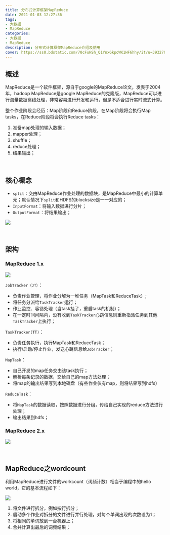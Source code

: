 ```yaml
---
title: 分布式计算框架MapReduce
date: 2021-01-03 12:27:36
tags:
- 大数据
- MapReduce
categories:
- 大数据
- MapReduce
description: 分布式计算框架MapReduce介绍及使用
cover: https://ss0.bdstatic.com/70cFuHSh_Q1YnxGkpoWK1HF6hhy/it/u=3932792420,2118816984&fm=26&gp=0.jpg
---
```




## 概述

MapReduce是一个软件框架，源自于google的MapReduce论文，发表于2004年，hadoop MapReduce是google MapReduce的克隆版，MapReduce可以进行海量数据离线处理，非常容易进行开发和运行，但是不适合进行实时流式计算。



整个作业阶段会经历：Map阶段和Reduce阶段，在Map阶段将会执行Map tasks，在Reduce阶段将会执行Reduce tasks：

1.   准备map处理的输入数据；
2. mapper处理；
3. shuffle；
4. reduce处理；
5. 结果输出；



<br>



## 核心概念

- `split`：交由MapReduce作业处理的数据块，是MapReduce中最小的计算单元；默认情况下`split`和HDFS的blocksize是一一对应的；
- `InputFormat`：将输入数据进行分片；
- `OutputFormat`：将结果输出；



![](./core.png)



<br>



## 架构

### MapReduce 1.x

![](./v1.png)

`JobTracker（JT）`：

- 负责作业管理，将作业分解为一堆任务（MapTask和ReduceTask）;
- 将任务分派给`TaskTracker`运行；
- 作业监控、容错处理（当task挂了，重启task的机制）；
- 在一定时间间隔内，没有收到`TaskTracker`心跳信息则重新指派任务到其他`TaskTracker`上执行；



`TaskTracker(TT)`：

- 负责任务执行，执行MapTask和ReduceTask；
- 执行/启动/停止作业，发送心跳信息给`JobTracker`；



`MapTask`：

- 自己开发的map任务交由该task执行；
- 解析每条记录的数据，交给自己的map方法处理；
- 将map的输出结果写到本地磁盘（有些作业仅有map，则将结果写到hdfs）



`ReduceTask`：

- 将`MapTask`的数据读取，按照数据进行分组，传给自己实现的reduce方法进行处理；
- 输出结果到hdfs；





### MapReduce 2.x

![](./v2.png)

 



<br>



## MapReduce之wordcount

利用MapReduce进行文件的workcount（词频计数）相当于编程中的hello world，它的基本流程如下：

![](./wordcount.png)



1. 将文件进行拆分，例如按行拆分；
2. 启动多个作业对拆分的文件进行并行处理，对每个单词出现的次数设为1；
3. 将相同的单词放到一台机器上；
4. 合并计算出最后的词频结果；